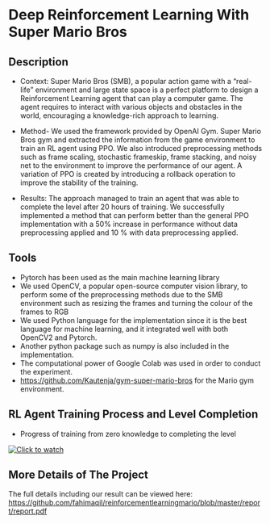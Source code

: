 # Deep Reinforcement Learning With Super Mario Bros

## Description
* Context: Super Mario Bros (SMB), a popular action game with a “real-life” environment and large state space is a perfect platform to design a Reinforcement Learning agent that can play a computer game. The agent requires to interact with various objects and obstacles in the world, encouraging a knowledge-rich approach to learning. 

* Method- We used the framework provided by OpenAI Gym. Super Mario Bros gym and extracted the information from the game environment to train an RL agent using PPO. We also introduced preprocessing methods such as frame scaling, stochastic frameskip, frame stacking, and noisy net to the environment to improve the performance of our agent. A variation of PPO is created by introducing a rollback operation to improve the stability of the training. 

* Results: The approach managed to train an agent that was able to complete the level after 20 hours of training. We successfully implemented a method that can perform better than the general PPO implementation with a 50% increase in performance without data preprocessing applied and 10 % with data preprocessing applied.

## Tools

* Pytorch has been used as the main machine learning library 
* We used OpenCV, a popular open-source computer vision library, to perform some of the preprocessing methods due to the SMB environment such as resizing the frames and turning the colour of the frames to RGB
* We used Python language for the implementation since it is the best language for machine learning, and it integrated well with both OpenCV2 and Pytorch. 
* Another python package such as numpy is also included in the implementation.
* The computational power of Google Colab was used in order to conduct the experiment.
* https://github.com/Kautenja/gym-super-mario-bros for the Mario gym environment.

## RL Agent Training Process and Level Completion

* Progress of training from zero knowledge to completing the level

[![Click to watch](https://img.youtube.com/vi/GsP5JRhEMQ0/0.jpg)](https://youtu.be/GsP5JRhEMQ0 "Click to watch")

## More Details of The Project

The full details including our result can be viewed here: https://github.com/fahimaqil/reinforcementlearningmario/blob/master/report/report.pdf
